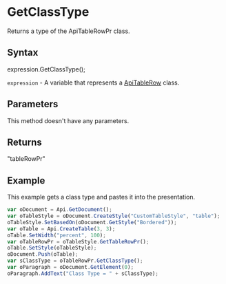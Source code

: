 # GetClassType

Returns a type of the ApiTableRowPr class.

## Syntax

expression.GetClassType();

`expression` - A variable that represents a [ApiTableRow](../ApiTableRow.md) class.

## Parameters

This method doesn't have any parameters.

## Returns

"tableRowPr"

## Example

This example gets a class type and pastes it into the presentation.

```javascript
var oDocument = Api.GetDocument();
var oTableStyle = oDocument.CreateStyle("CustomTableStyle", "table");
oTableStyle.SetBasedOn(oDocument.GetStyle("Bordered"));
var oTable = Api.CreateTable(3, 3);
oTable.SetWidth("percent", 100);
var oTableRowPr = oTableStyle.GetTableRowPr();
oTable.SetStyle(oTableStyle);
oDocument.Push(oTable);
var sClassType = oTableRowPr.GetClassType();
var oParagraph = oDocument.GetElement(0);
oParagraph.AddText("Class Type = " + sClassType);
```
